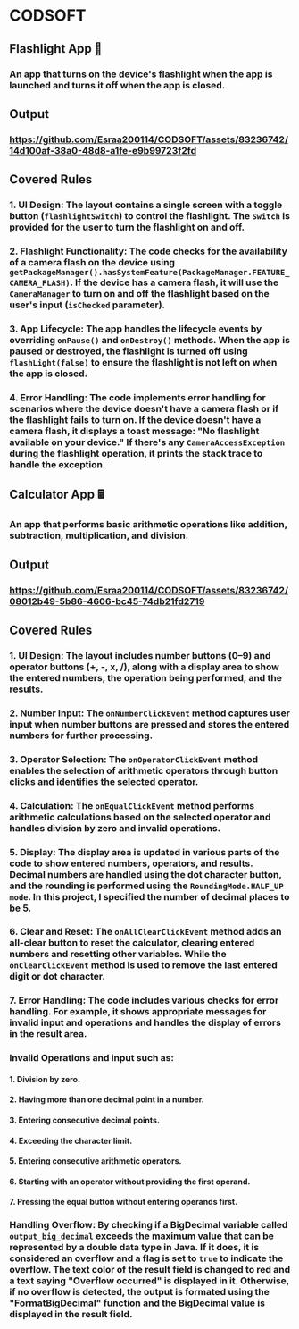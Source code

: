 # CODSOFT

## Flashlight App 🔦
### An app that turns on the device's flashlight when the app is launched and turns it off when the app is closed.

## Output
### https://github.com/Esraa200114/CODSOFT/assets/83236742/14d100af-38a0-48d8-a1fe-e9b99723f2fd

## Covered Rules
### 1. UI Design: The layout contains a single screen with a toggle button (`flashlightSwitch`) to control the flashlight. The `Switch` is provided for the user to turn the flashlight on and off.

### 2. Flashlight Functionality: The code checks for the availability of a camera flash on the device using `getPackageManager().hasSystemFeature(PackageManager.FEATURE_CAMERA_FLASH)`. If the device has a camera flash, it will use the `CameraManager` to turn on and off the flashlight based on the user's input (`isChecked` parameter).

### 3. App Lifecycle: The app handles the lifecycle events by overriding `onPause()` and `onDestroy()` methods. When the app is paused or destroyed, the flashlight is turned off using `flashLight(false)` to ensure the flashlight is not left on when the app is closed.

### 4. Error Handling: The code implements error handling for scenarios where the device doesn't have a camera flash or if the flashlight fails to turn on. If the device doesn't have a camera flash, it displays a toast message: "No flashlight available on your device." If there's any `CameraAccessException` during the flashlight operation, it prints the stack trace to handle the exception.

## Calculator App 🖩
### An app that performs basic arithmetic operations like addition, subtraction, multiplication, and division.

## Output
### https://github.com/Esraa200114/CODSOFT/assets/83236742/08012b49-5b86-4606-bc45-74db21fd2719

## Covered Rules
### 1. UI Design: The layout includes number buttons (0–9) and operator buttons (+, -, x, /), along with a display area to show the entered numbers, the operation being performed, and the results. 

### 2. Number Input: The `onNumberClickEvent` method captures user input when number buttons are pressed and stores the entered numbers for further processing. 

### 3. Operator Selection: The `onOperatorClickEvent` method enables the selection of arithmetic operators through button clicks and identifies the selected operator. 

### 4. Calculation: The `onEqualClickEvent` method performs arithmetic calculations based on the selected operator and handles division by zero and invalid operations. 

### 5. Display: The display area is updated in various parts of the code to show entered numbers, operators, and results. Decimal numbers are handled using the dot character button, and the rounding is performed using the `RoundingMode.HALF_UP mode`. In this project, I specified the number of decimal places to be 5. 

### 6. Clear and Reset: The `onAllClearClickEvent` method adds an all-clear button to reset the calculator, clearing entered numbers and resetting other variables. While the `onClearClickEvent` method is used to remove the last entered digit or dot character. 

### 7. Error Handling: The code includes various checks for error handling. For example, it shows appropriate messages for invalid input and operations and handles the display of errors in the result area.

### Invalid Operations and input such as:
#### 1. Division by zero.
#### 2. Having more than one decimal point in a number.
#### 3. Entering consecutive decimal points.
#### 4. Exceeding the character limit.
#### 5. Entering consecutive arithmetic operators.
#### 6. Starting with an operator without providing the first operand.
#### 7. Pressing the equal button without entering operands first.

### Handling Overflow: By checking if a BigDecimal variable called `output_big_decimal` exceeds the maximum value that can be represented by a double data type in Java. If it does, it is considered an overflow and a flag is set to `true` to indicate the overflow. The text color of the result field is changed to red and a text saying "Overflow occurred" is displayed in it. Otherwise, if no overflow is detected, the output is formated using the "FormatBigDecimal" function and the BigDecimal value is displayed in the result field.

